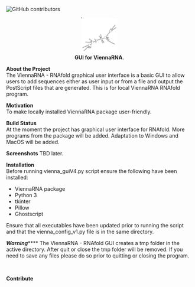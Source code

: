 ![GitHub contributors](https://img.shields.io/github/contributors/kariBifs/capston?color=color)
<p align="center">
 <img src = "imagesread/viennaout.png" width =100> 
 <br>
 <strong>GUI for ViennaRNA</strong>.</p>


<!--make title smaller and bold-->

**About the Project**
<br>
The ViennaRNA - RNAfold graphical user interface is a
basic GUI to allow users to add sequences either as 
user input or from a file and output the PostScript
files that are generated. This is for local ViennaRNA
RNAfold program.
<br>

**Motivation**
<br>
To make locally installed ViennaRNA package user-friendly.
<br>

**Build Status**
<br>
At the moment the project has graphical user interface for RNAfold. More programs from the package will be added. Adaptation to Windows and MacOS will be added.
<br>

**Screenshots**
TBD later.
<br>

**Installation**
<br>
Before running vienna_guiV4.py script ensure the 
following have been installed:

- ViennaRNA package
- Python 3
- tkinter
- Pillow
- Ghostscript

Ensure that all executables have been updated prior to
running the script and that the vienna_config_v1.py file
is in the same directory.

***********************Warning***************************
The ViennaRNA - RNAfold GUI creates a tmp folder in the
active directory. After quit or close the tmp folder will be 
removed. If you need to save any files please do so prior
to quitting or closing the program.
<!--how to use?-->
<br>

**Contribute**
